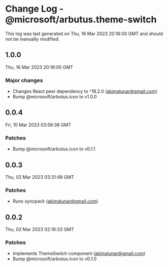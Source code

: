 # Change Log - @microsoft/arbutus.theme-switch

This log was last generated on Thu, 16 Mar 2023 20:16:00 GMT and should not be manually modified.

<!-- Start content -->

## 1.0.0

Thu, 16 Mar 2023 20:16:00 GMT

### Major changes

- Changes React peer dependency to ^18.2.0 (akimalunar@gmail.com)
- Bump @microsoft/arbutus.icon to v1.0.0

## 0.0.4

Fri, 10 Mar 2023 03:58:36 GMT

### Patches

- Bump @microsoft/arbutus.icon to v0.1.1

## 0.0.3

Thu, 02 Mar 2023 03:31:48 GMT

### Patches

- Runs syncpack (akimalunar@gmail.com)

## 0.0.2

Thu, 02 Mar 2023 02:19:33 GMT

### Patches

- Implements ThemeSwitch component (akimalunar@gmail.com)
- Bump @microsoft/arbutus.icon to v0.1.0
